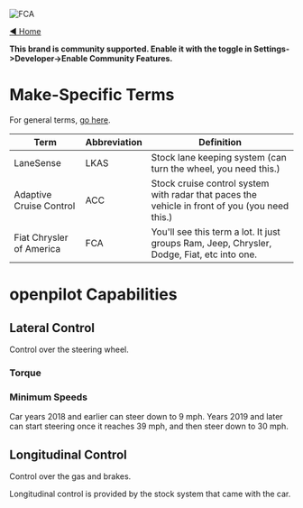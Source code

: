 ![FCA](https://user-images.githubusercontent.com/37757984/82703103-2749e300-9c28-11ea-914c-b7a21074640f.png)

[◄ Home](https://github.com/commaai/openpilot/wiki)

**This brand is community supported. Enable it with the toggle in Settings->Developer->Enable Community Features.**

# Make-Specific Terms

For general terms, [go here](https://github.com/commaai/openpilot/wiki/General-Terms).

Term | Abbreviation | Definition
--- | --- | ---
LaneSense | LKAS | Stock lane keeping system (can turn the wheel, you need this.)
Adaptive Cruise Control | ACC | Stock cruise control system with radar that paces the vehicle in front of you (you need this.) 
Fiat Chrysler of America | FCA | You'll see this term a lot.  It just groups Ram, Jeep, Chrysler, Dodge, Fiat, etc into one.

# openpilot Capabilities

## Lateral Control

Control over the steering wheel.

### Torque

### Minimum Speeds

Car years 2018 and earlier can steer down to 9 mph. Years 2019 and later can start steering once it reaches 39 mph, and then steer down to 30 mph.

## Longitudinal Control

Control over the gas and brakes.

Longitudinal control is provided by the stock system that came with the car.